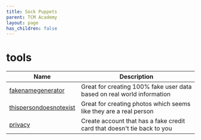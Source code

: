 ```yaml
---
title: Sock Puppets
parent: TCM Academy
layout: page
has_children: false
---
```


# tools

| Name | Description |
|------|-------------|
| [fakenamegenerator](https://www.fakenamegenerator.com/gen-random-us-us.php) | Great for creating 100% fake user data based on real world information |
| [thispersondoesnotexist](https://thispersondoesnotexist.xyz/) | Great for creating photos which seems like they are a real person |
| [privacy](https://privacy.com/) | Create account that has a fake credit card that doesn't tie back to you |
